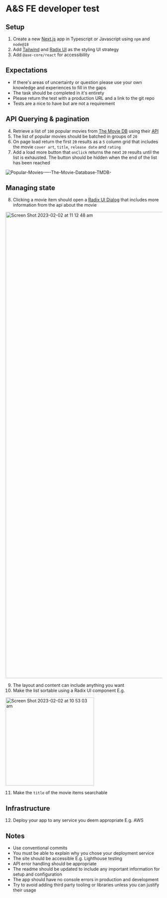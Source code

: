 # A&S FE developer test
## Setup
1. Create a new [Next.js](https://nextjs.org/) app in Typescript or Javascript using `npm` and `node@18`
2. Add [Tailwind](https://tailwindcss.com/) and [Radix UI](https://www.radix-ui.com/) as the styling UI strategy
3. Add `@axe-core/react` for accessibility

## Expectations
- If there's areas of uncertainty or question please use your own knowledge and experiences to fill in the gaps
- The task should be completed in it's entirety
- Please return the test with a production URL and a link to the git repo
- Tests are a nice to have but are not a requirement

## API Querying & pagination
4. Retrieve a list of `100` popular movies from [The Movie DB](https://www.themoviedb.org/) using their [API](https://developers.themoviedb.org/3/getting-started/introduction)
5. The list of popular movies should be batched in groups of `20`
6. On page load return the first `20` results as a `5` column grid that includes the movie `cover art`, `title`, `release date` and `rating`
7. Add a load more button that `onClick` returns the next `20` results until the list is exhausted. The button should be hidden when the end of the list has been reached

![Popular-Movies-—-The-Movie-Database-TMDB-](https://user-images.githubusercontent.com/5527769/216195797-a0dd80b4-8538-492e-8907-62b32b7f5712.png)

## Managing state
8. Clicking a movie item should open a [Radix UI Dialog](https://www.radix-ui.com/docs/primitives/components/dialog) that includes more information from the api about the movie

<img width="1502" alt="Screen Shot 2023-02-02 at 11 12 48 am" src="https://user-images.githubusercontent.com/5527769/216198173-7fd6ac42-ff7a-49d3-9e1c-707c45dafe51.png">

9. The layout and content can include anything you want
10. Make the list sortable using a Radix UI component E.g.

<img width="284" alt="Screen Shot 2023-02-02 at 10 53 03 am" src="https://user-images.githubusercontent.com/5527769/216194464-6361e132-1c7e-4460-b737-9961bab1044e.png">

11. Make the `title` of the movie items searchable

## Infrastructure
12. Deploy your app to any service you deem appropriate E.g. AWS

## Notes
- Use conventional commits
- You must be able to explain why you chose your deployment service
- The site should be accessible E.g. Lighthouse testing
- API error handling should be appropriate
- The readme should be updated to include any important information for setup and configuration
- The app should have no console errors in production and development
- Try to avoid adding third party tooling or libraries unless you can justify their usage

